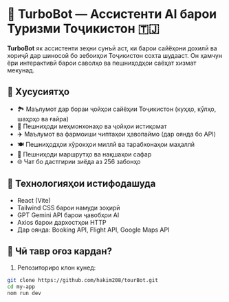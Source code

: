 # 🧠 TurboBot — Ассистенти AI барои Туризми Тоҷикистон 🇹🇯

**TurboBot** як ассистенти зеҳни сунъӣ аст, ки барои сайёҳони дохилӣ ва хориҷӣ дар шиносоӣ бо зебоиҳои Тоҷикистон сохта шудааст. Он ҳамчун ёри интерактивӣ барои саволҳо ва пешниҳодҳои саёҳат хизмат мекунад.

## 🎯 Хусусиятҳо

- 🏞 Маълумот дар бораи ҷойҳои сайёҳии Тоҷикистон (куҳҳо, кӯлҳо, шаҳрҳо ва ғайра)
- 🏨 Пешниҳоди меҳмонхонаҳо ва ҷойҳои истиқомат
- ✈️ Маълумот ва фармоиши чиптаҳои ҳавопаймо (дар оянда бо API)
- 🍽 Пешниҳодҳои хӯрокҳои миллӣ ва тарабхонаҳои маҳаллӣ
- 📅 Пешниҳоди маршрутҳо ва нақшаҳои сафар
- 🌐 Чат бо дастгирии зиёда аз 256 забонҳо 

## 🧪 Технологияҳои истифодашуда

- React (Vite)
- Tailwind CSS барои намуди зоҳирӣ
- GPT Gemini API барои ҷавобҳои AI
- Axios барои дархостҳои HTTP
- Дар оянда: Booking API, Flight API, Google Maps API

## 🚀 Чӣ тавр оғоз кардан?

1. Репозиториро клон кунед:

```bash
git clone https://github.com/hakim208/tourBot.git
cd my-app
nom run dev
```
